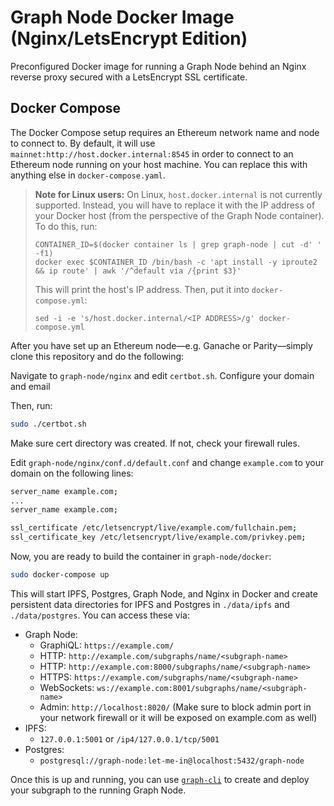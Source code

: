 
# Graph Node Docker Image (Nginx/LetsEncrypt Edition)

Preconfigured Docker image for running a Graph Node behind an Nginx reverse proxy secured with a LetsEncrypt SSL certificate.

## Docker Compose

The Docker Compose setup requires an Ethereum network name and node
to connect to. By default, it will use `mainnet:http://host.docker.internal:8545`
in order to connect to an Ethereum node running on your host machine.
You can replace this with anything else in `docker-compose.yaml`.

> **Note for Linux users:** On Linux, `host.docker.internal` is not
> currently supported. Instead, you will have to replace it with the
> IP address of your Docker host (from the perspective of the Graph
> Node container).
> To do this, run:
>
> ```
> CONTAINER_ID=$(docker container ls | grep graph-node | cut -d' ' -f1)
> docker exec $CONTAINER_ID /bin/bash -c 'apt install -y iproute2 && ip route' | awk '/^default via /{print $3}'
> ```
>
> This will print the host's IP address. Then, put it into `docker-compose.yml`:
>
> ```
> sed -i -e 's/host.docker.internal/<IP ADDRESS>/g' docker-compose.yml
> ```

After you have set up an Ethereum node—e.g. Ganache or Parity—simply
clone this repository and do the following:

Navigate to `graph-node/nginx` and edit `certbot.sh`.
Configure your domain and email

Then, run:

```sh
sudo ./certbot.sh
```

Make sure cert directory was created. If not, check your firewall rules.

Edit `graph-node/nginx/conf.d/default.conf` and change `example.com` to your domain on the following lines:
```sh
server_name example.com;
...
server_name example.com;

ssl_certificate /etc/letsencrypt/live/example.com/fullchain.pem;
ssl_certificate_key /etc/letsencrypt/live/example.com/privkey.pem;
```

Now, you are ready to build the container in `graph-node/docker`:

```sh
sudo docker-compose up
```

This will start IPFS, Postgres, Graph Node, and Nginx in Docker and create persistent
data directories for IPFS and Postgres in `./data/ipfs` and `./data/postgres`. You
can access these via:

- Graph Node:
  - GraphiQL: `https://example.com/`
  - HTTP: `http://example.com/subgraphs/name/<subgraph-name>`
  - HTTP: `http://example.com:8000/subgraphs/name/<subgraph-name>`
  - HTTPS: `https://example.com/subgraphs/name/<subgraph-name>`
  - WebSockets: `ws://example.com:8001/subgraphs/name/<subgraph-name>`
  - Admin: `http://localhost:8020/` (Make sure to block admin port in your network firewall or it will be exposed on example.com as well)
- IPFS:
  - `127.0.0.1:5001` or `/ip4/127.0.0.1/tcp/5001`
- Postgres:
  - `postgresql://graph-node:let-me-in@localhost:5432/graph-node`

Once this is up and running, you can use
[`graph-cli`](https://github.com/graphprotocol/graph-cli) to create and
deploy your subgraph to the running Graph Node.

